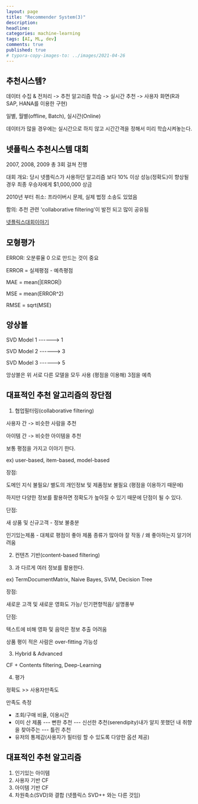 ```yaml
---
layout: page
title: "Recommender System(3)"
description:
headline:
categories: machine-learning
tags: [AI, ML, dev]
comments: true
published: true
# typora-copy-images-to: ../images/2021-04-26 
---
```


<h2><span style="color:black"> 
추천시스템?</span></h2>

데이터 수집 & 전처리 ->
추천 알고리즘 학습 ->
실시간 추천 ->
사용자 화면(R과 SAP, HANA를 이용한 구현)

일별, 월별(offline, Batch), 실시간(Online)

데이터가 많을 경우에는 실시간으로 하지 않고 시간간격을 정해서 미리 학습시켜놓는다.

<h2><span style="color:black"> 
넷플릭스 추천시스템 대회</span></h2>

2007, 2008, 2009 총 3회 걸쳐 진행

대회 개요: 당시 넷플릭스가 사용하던 알고리즘 보다 10% 이상 성능(정확도)이 향상될 경우 최종 우승자에게 $1,000,000 상금

2010년 부터 취소: 프라이버시 문제, 실제 법정 소송도 있었음

함의: 추천 관련 'collaborative filtering'이 발전 되고 많이 공유됨

[넷플릭스대회이야기](http://www.shalomeir.com/2014/11/netflix-prize-1/)

<h2><span style="color:black"> 
모형평가</span></h2>

ERROR: 오분류율 0 으로 만드는 것이 중요

ERROR = 실제평점 - 예측평점

MAE = mean(|ERROR|)

MSE = mean(ERROR^2)

RMSE = sqrt(MSE)

<h2><span style="color:black"> 
앙상블</span></h2>

SVD Model 1 ------> 1

SVD Model 2 ------> 3

SVD Model 3 ------> 5

앙상블은 위 서로 다른 모델을 모두 사용 (평점을 이용해) 3점을 예측

<h2><span style="color:black"> 
대표적인 추천 알고리즘의 장단점</span></h2>

1) 협업필터링(collaborative filtering)

사용자 간 -> 비슷한 사람을 추천

아이템 간 -> 비슷한 아이템을 추천

보통 평점을 가지고 이야기 한다.

ex) user-based, item-based, model-based

장점: 

도메인 지식 불필요/ 별도의 개인정보 및 제품정보 불필요 (평점을 이용하기 때문에)

하지만 다양한 정보를 활용하면 정확도가 높아질 수 있기 때문에 단점이 될 수 있다.

단점: 

새 상품 및 신규고객 - 정보 불충분

인기있는제품 - 대체로 평점이 좋아
제품 종류가 많아야 잘 작동 / 왜 좋아하는지 알기어려움

2) 컨텐츠 기반(content-based filtering)

1) 과 다르게 여러 정보를 활용한다.

ex) TermDocumentMatrix, Naive Bayes, SVM, Decision Tree

장점:

새로운 고객 및 새로운 영화도 가능/ 인기편향적음/ 설명풍부

단점:

텍스트에 비해 영화 및 음악은 정보 추출 어려움

상품 평이 적은 사람은 over-fitting 가능성

3) Hybrid & Advanced

CF + Contents filtering, Deep-Learning

4) 평가

정확도 >> 사용자만족도

만족도 측정
- 조회/구매 비율, 이용시간
- 이미 산 제품 --- 뻔한 추천 --- 신선한 추천(serendipity)내가 알지 못했던 내 취향을 찾아주는 --- 틀린 추천
- 유저의 통제감(사용자가 필터링 할 수 있도록 다양한 옵션 제공)

<h2><span style="color:black"> 
대표적인 추천 알고리즘</span></h2>

1) 인기있는 아이템
2) 사용자 기반 CF
3) 아이템 기반 CF
4) 차원축소(SVD)와 결합 (넷플릭스 SVD++ 와는 다른 것임)

